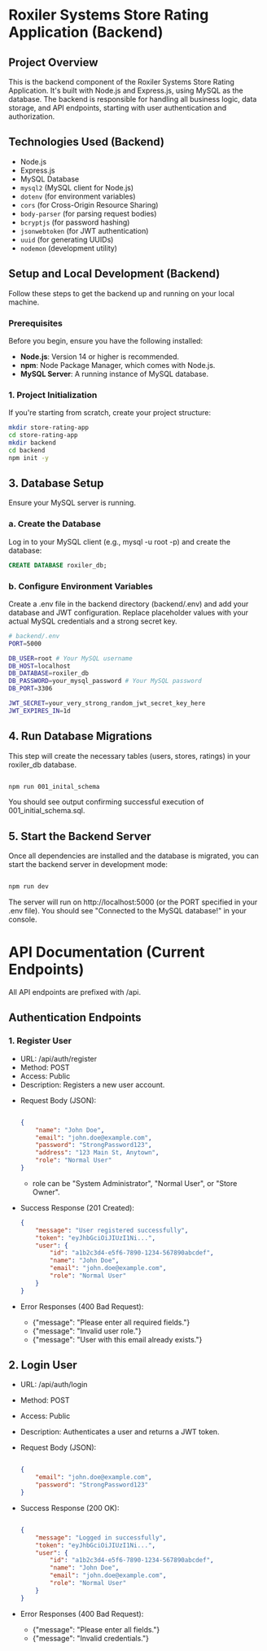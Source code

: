 # Roxiler Systems Store Rating Application (Backend)

## Project Overview

This is the backend component of the Roxiler Systems Store Rating Application. It's built with Node.js and Express.js, using MySQL as the database. The backend is responsible for handling all business logic, data storage, and API endpoints, starting with user authentication and authorization.

## Technologies Used (Backend)

* Node.js
* Express.js
* MySQL Database
* `mysql2` (MySQL client for Node.js)
* `dotenv` (for environment variables)
* `cors` (for Cross-Origin Resource Sharing)
* `body-parser` (for parsing request bodies)
* `bcryptjs` (for password hashing)
* `jsonwebtoken` (for JWT authentication)
* `uuid` (for generating UUIDs)
* `nodemon` (development utility)

## Setup and Local Development (Backend)

Follow these steps to get the backend up and running on your local machine.

### Prerequisites

Before you begin, ensure you have the following installed:

* **Node.js**: Version 14 or higher is recommended.
* **npm**: Node Package Manager, which comes with Node.js.
* **MySQL Server**: A running instance of MySQL database.

### 1. Project Initialization

If you're starting from scratch, create your project structure:

```bash
mkdir store-rating-app
cd store-rating-app
mkdir backend
cd backend
npm init -y
```
## 3. Database Setup
Ensure your MySQL server is running.

### a. Create the Database
Log in to your MySQL client (e.g., mysql -u root -p) and create the database:

```SQL
CREATE DATABASE roxiler_db;
```


### b. Configure Environment Variables
Create a .env file in the backend directory (backend/.env) and add your database and JWT configuration. Replace placeholder values with your actual MySQL credentials and a strong secret key.

```bash
# backend/.env
PORT=5000

DB_USER=root # Your MySQL username
DB_HOST=localhost
DB_DATABASE=roxiler_db
DB_PASSWORD=your_mysql_password # Your MySQL password
DB_PORT=3306

JWT_SECRET=your_very_strong_random_jwt_secret_key_here
JWT_EXPIRES_IN=1d
```

## 4. Run Database Migrations
This step will create the necessary tables (users, stores, ratings) in your roxiler_db database.

```bash

npm run 001_inital_schema
```
You should see output confirming successful execution of 001_initial_schema.sql.

## 5. Start the Backend Server
Once all dependencies are installed and the database is migrated, you can start the backend server in development mode:

```Bash

npm run dev
```

The server will run on http://localhost:5000 (or the PORT specified in your .env file). You should see "Connected to the MySQL database!" in your console.

# API Documentation (Current Endpoints)
All API endpoints are prefixed with /api.

## Authentication Endpoints
### 1. Register User
- URL: /api/auth/register
- Method: POST
- Access: Public
- Description: Registers a new user account.
* Request Body (JSON): 
    ```JSON

    {
        "name": "John Doe",
        "email": "john.doe@example.com",
        "password": "StrongPassword123",
        "address": "123 Main St, Anytown",
        "role": "Normal User"
    }
    ``` 
    * role can be "System Administrator", "Normal User", or "Store Owner".
* Success Response (201 Created):
    ``` json
    {
        "message": "User registered successfully",
        "token": "eyJhbGciOiJIUzI1Ni...",
        "user": {
            "id": "a1b2c3d4-e5f6-7890-1234-567890abcdef",
            "name": "John Doe",
            "email": "john.doe@example.com",
            "role": "Normal User"
        }
    }
    ```

* Error Responses (400 Bad Request):

    * {"message": "Please enter all required fields."}
    * {"message": "Invalid user role."}
    * {"message": "User with this email already exists."}

## 2. Login User
* URL: /api/auth/login
* Method: POST
* Access: Public
* Description: Authenticates a user and returns a JWT token.
* Request Body (JSON):
    ```JSON

    {
        "email": "john.doe@example.com",
        "password": "StrongPassword123"
    }
    ```

* Success Response (200 OK):

    ```JSON

    {
        "message": "Logged in successfully",
        "token": "eyJhbGciOiJIUzI1Ni...",
        "user": {
            "id": "a1b2c3d4-e5f6-7890-1234-567890abcdef",
            "name": "John Doe",
            "email": "john.doe@example.com",
            "role": "Normal User"
        }
    }
    ```
* Error Responses (400 Bad Request):
    * {"message": "Please enter all fields."}
    * {"message": "Invalid credentials."}



